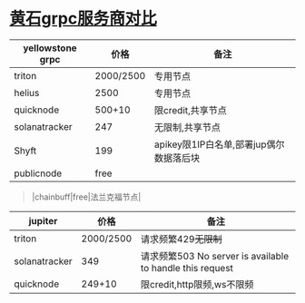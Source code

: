 # [黄石grpc服务商对比](/2024/11/yellowstone_grpc.md)

|yellowstone grpc|价格|备注|
|---|---|---|
|triton|2000/2500|专用节点|
|helius|2500|专用节点|
|quicknode|500+10|限credit,共享节点|
|solanatracker|247|无限制,共享节点|
|Shyft|199|apikey限1IP白名单,部署jup偶尔数据落后块|
|publicnode|free|

> |chainbuff|free|法兰克福节点|

|jupiter|价格|备注|
|---|---|---|
|triton|2000/2500|请求频繁429~~无限制~~|
|solanatracker|349|请求频繁503 No server is available to handle this request|
|quicknode|249+10|限credit,http限频,ws不限频|
